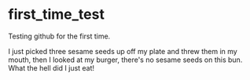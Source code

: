first_time_test
===============

Testing github for the first time.

I just picked three sesame seeds up off my plate and threw them in my mouth,
then I looked at my burger, there's no sesame seeds on this bun.
What the hell did I just eat!
